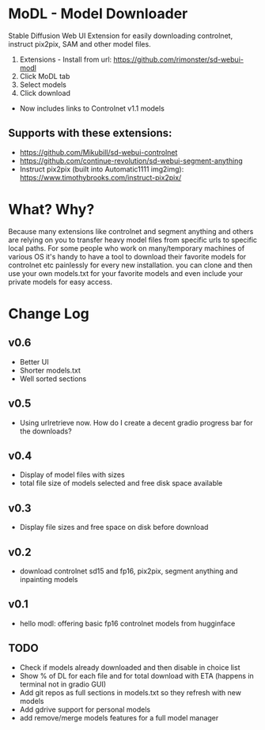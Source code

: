 # MoDL - Model Downloader
Stable Diffusion Web UI Extension for easily downloading controlnet, instruct pix2pix, SAM and other model files.  

1. Extensions - Install from url: https://github.com/rimonster/sd-webui-modl
2. Click MoDL tab
3. Select models
4. Click download 

* Now includes links to Controlnet v1.1 models

## Supports with these extensions:
* https://github.com/Mikubill/sd-webui-controlnet
* https://github.com/continue-revolution/sd-webui-segment-anything
* Instruct pix2pix (built into Automatic1111 img2img): https://www.timothybrooks.com/instruct-pix2pix/

# What? Why?
Because many extensions like controlnet and segment anything and others are relying on you to transfer heavy model files from specific urls to specific local paths. For some people who work on many/temporary machines of various OS it's handy to have a tool to download their favorite models for controlnet etc painlessly for every new installation.
you can clone and then use your own models.txt for your favorite models and even include your private models for easy access.


# Change Log

## v0.6
* Better UI
* Shorter models.txt
* Well sorted sections

## v0.5
* Using urlretrieve now. How do I create a decent gradio progress bar for the downloads?

## v0.4
* Display of model files with sizes
* total file size of models selected and free disk space available

## v0.3
* Display file sizes and free space on disk before download 

## v0.2
* download controlnet sd15 and fp16, pix2pix, segment anything and inpainting models

## v0.1
* hello modl: offering basic fp16 controlnet models from hugginface

## TODO
* Check if models already downloaded and then disable in choice list
* Show % of DL for each file and for total download with ETA (happens in terminal not in gradio GUI)
* Add git repos as full sections in models.txt so they refresh with new models
* Add gdrive support for personal models
* add remove/merge models features for a full model manager 
